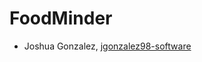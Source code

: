 # FoodMinder




* Joshua Gonzalez, [jgonzalez98-software](https://github.com/jgonzalez98-software)
